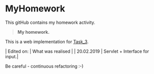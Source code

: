 # MyHomework
This gitHub contains my homework activity.
> **My homework.**

This is a web implementation for [Task_3][1].

| Edited on: | What was realised             |
| 20.02.2019 | Servlet + Interface for input.|

Be careful - continuous refactoring :-)

[1]: https://github.com/malianov/MyHomework/tree/master/src/task_3

